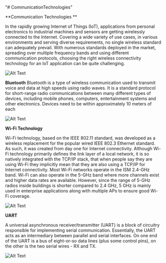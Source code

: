 "# CommunicationTechnologies" 

**Communication Technologies **

In the rapidly growing Internet of Things (IoT), applications from personal electronics to industrial machines and sensors are getting wirelessly connected to the Internet. Covering a wide variety of use cases, in various environments and serving diverse requirements, no single wireless standard can adequately prevail. With numerous standards deployed in the market, spreading over multiple frequency bands and using different communication protocols, choosing the right wireless connectivity technology for an IoT application can be quite challenging. 

![Alt Text](https://res.cloudinary.com/people-matters/image/upload/w_624,h_351,c_scale,q_70/v1455703733/1455703731.jpg)

**Bluetooth**
Bluetooth is a type of wireless communication used to transmit voice and data at high speeds using radio waves. It is a standard protocol for short-range radio communications between many different types of devices, including mobile phones, computers, entertainment systems and other electronics. Devices need to be within approximately 10 meters of each 


![Alt Text](https://hotforsecurity.bitdefender.com/wp-content/uploads/2017/09/blueborne-bluetooth-attack-leaves-billions-of-devices-vulnerable-990x748.png)

**Wi-Fi Technology**

Wi-Fi technology, based on the IEEE 802.11 standard, was developed as a wireless replacement for the popular wired IEEE 802.3 Ethernet standard. As such, it was created from day one for Internet connectivity. Although Wi-Fi technology primarily defines the link layer of a local network, it is so natively integrated with the TCP/IP stack, that when people say they are using Wi-Fi they implicitly mean that they are also using a TCP/IP for Internet connectivity.
Most Wi-Fi networks operate in the ISM 2.4-GHz band. Wi-Fi can also operate in the 5-GHz band where more channels exist and higher data rates are available. However, since the range of 5-GHz radios inside buildings is shorter compared to 2.4 GHz, 5 GHz is mainly used in enterprise applications along with multiple APs to ensure good Wi-Fi coverage.

![Alt Text](https://1.bp.blogspot.com/-c5B1s2f5x0o/WAeml2rWmqI/AAAAAAAAAgQ/mDem3VtahWcNqcWe3coogpvUanSI-FYGACLcB/s1600/Block%2BDiagram.png)

**UART**

A universal asynchronous receiver/transmitter (UART) is a block of circuitry responsible for implementing serial communication. Essentially, the UART acts as an intermediary between parallel and serial interfaces. On one end of the UART is a bus of eight-or-so data lines (plus some control pins), on the other is the two serial wires - RX and TX.

![Alt Text](https://cdn.mikroe.com/blog/2016/09/uart_bus.jpg)

